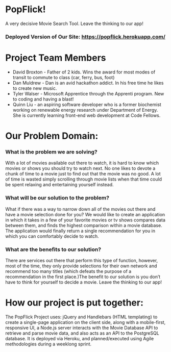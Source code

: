 # PopFlick!
A very decisive Movie Search Tool. Leave the thinking to our app!
### Deployed Version of Our Site: https://popflick.herokuapp.com/

# Project Team Members

* David Broxton -  Father of 2 kids. Wins the award for most modes of transit to commute to class (car, ferry, bus, foot)
* Dan Muldrew -  Dan is an avid hackathon addict. In his free time he likes to create new music. 
* Tyler Walser - Microsoft Apprentice through the Apprenti program. New to coding and having a blast!
* Quinn Liu - an aspiring software developer who is a former biochemist working on renewable energy research under Department of Energy. She is currently learning front-end web development at Code Fellows.

# Our Problem Domain: 

### What is the problem we are solving?

With a lot of movies available out there to watch, it is hard to know which movies or shows you should try to watch next. No one likes to devote a chunk of time to a movie just to find out that the movie was no good. A lot of time is wasted simply scrolling through movie lists when that time could be spent relaxing and entertaining yourself instead.

### What will be our solution to the problem?

What if there was a way to narrow down all of the movies out there and have a movie selection done for you? We would like to create an application in which it takes in a few of your favorite movies or tv shows compares data between them, and finds the highest comparison within a movie database. The application would finally return a single recommendation for you in which you can comfortably decide to watch. 

### What are the benefits to our solution?

There are services out there that perform this type of function, however, most of the time, they only provide selections for their own network and recommend too many titles (which defeats the purpose of a recommendation in the first place.)The benefit to our solution is you don’t have to think for yourself to decide a movie. Leave the thinking to our app!

# How our project is put together:

The PopFlick Project uses: jQuery and Handlebars (HTML templating) to create a single-page application on the client side, along with a mobile-first, responsive UI, a Node.js server interacts with the Movie Database API to retrieve and parse movie data, and also acts as an API to the PostgreSQL database. It is deployed via Heroku, and planned/executed using Agile methodologies during a weeklong sprint.
